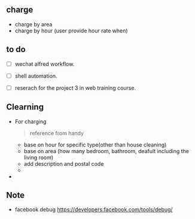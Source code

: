## charge
* charge by area
* charge by hour (user provide hour rate when)


## to do
- [ ] wechat alfred workflow. 
- [ ] shell automation.
- [ ] reserach for the project 3 in web training course.


## Clearning
* For charging
    > reference from  handy
    * base on hour for specific type(other than house cleaning)
    * base on area (how many bedroom, bathroom, deafult including the living room)
    * add description and postal code
    *
    
*


## Note
* facebook debug
https://developers.facebook.com/tools/debug/
